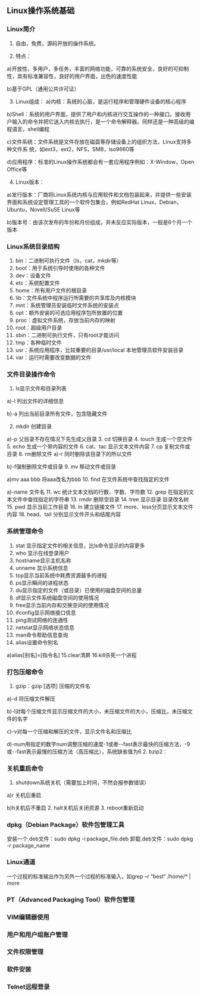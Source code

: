 Linux操作系统基础
-----------

### Linux简介
1. 自由，免费，源码开放的操作系统。

2. 特点：

  a)开放性，多用户，多任务，丰富的网络功能，可靠的系统安全，良好的可抑制性，具有标准兼容性，良好的用户界面，出色的速度性能

  b)基于GPL（通用公共许可证）

3. Linux组成：
  a)内核：系统的心脏，是运行程序和管理硬件设备的核心程序

  b)Shell：系统的用户界面，提供了用户和内核进行交互操作的一种接口。接收用户输入的命令并把它送入内核去执行，是一个命令解释器。同样还是一种高级的编程语言，shell编程

  c)文件系统：文件系统是文件存放在磁盘等存储设备上的组织方法，Linux支持多种文件系	统，如ext3，ext2，NFS，SMB，iso9660等

  d)应用程序：标准的Linux操作系统都会有一套应用程序例如：X-Window，Open Office等

4. Linux版本：

  a)发行版本：厂商将Linux系统内核与应用软件和文档包装起来，并提供一些安装界面和系统设定管理工具的一个软件包集合。例如RedHat Linux，Debian，Ubuntu，Novell/SuSE Linux等
  
  b)版本号：由该次发布的年份和月份组成，并未反应实际版本，一般是6个月一个版本
  
### Linux系统目录结构
1. bin：二进制可执行文件（Is，cat，mkdir等）
2. boot：用于系统引导时使用的各种文件
3. dev：设备文件
4. etc：系统配置文件
5. home：所有用户文件的根目录
6. lib：文件系统中程序运行所需要的共享库及内核模块
7. mnt：系统管理员安装临时文件系统的安装点
8. opt：额外安装的可选应用程序包所放置的位置
9. proc：虚拟文件系统，存放当前内存的映射
10. root：超级用户目录
11. sbin：二进制可执行文件，只有root才能访问
12. tmp：各种临时文件
13. usr：系统应用程序，比较重要的目录/usr/local 本地管理员软件安装目录
14. var：运行时需要改变数据的文件

### 文件目录操作命令
1. ls显示文件和目录列表

  a)-l 列出文件的详细信息

  b)-a 列出当前目录所有文件，包含隐藏文件

2. mkdir 创建目录

  a)-p 父目录不存在情况下先生成父目录
3. cd 切换目录
4. touch 生成一个空文件
5. echo 生成一个带内容的文件
6. cat、tac 显示文本文件内容
7. cp 复制文件或目录
8. rm删除文件
  a)-r 同时删除该目录下的所以文件
  
  b)-f强制删除文件或目录
9. mv 移动文件或目录

  a)mv aaa bbb 将aaa改名为bbb
10. find 在文件系统中查找指定的文件

  a)-name 文件名
11. wc 统计文本文档的行数、字数、字符数
12. grep 在指定的文本文件中查找指定的字符串
13. rmdir 删除空目录
14. tree 显示目录 目录改名树
15. pwd 显示当前工作目录
16. ln 建立链接文件
17. more、less分页显示文本文件内容
18. head、tail 分别显示文件开头和结尾内容

### 系统管理命令
1. stat 显示指定文件的相关信息，比ls命令显示的内容更多
2. who 显示在线登录用户
3. hostname显示主机名称
4. unname 显示系统信息
5. top显示当前系统中耗费资源最多的进程
6. ps显示瞬间的进程状态
7. du显示指定的文件（或目录）已使用的磁盘空间的总量
8. df显示文件系统磁盘空间的使用情况
9. free显示当前内存和交换空间的使用情况
10. ifconfig显示网络接口信息
11. ping测试网络的连通性
12. netstat显示网络状态信息
13. man命令帮助信息查询
14. alias设置命令别名

  a)alias[别名]=[指令名]
15.clear清屏
16.kill杀死一个进程

### 打包压缩命令
1. gzip：gzip [选项] 压缩的文件名

  a)-d 将压缩文件解压
  
  b)-l对每个压缩文件显示压缩文件的大小，未压缩文件的大小，压缩比，未压缩文件的名字
  
  c)-v对每一个压缩和解压的文件，显示文件名和压缩比
  
  d)-num用指定的数字num调整压缩的速度-1或者--fast表示最快的压缩方法，-9或--fast表示最慢的压缩方法（高压缩比），系统缺省值为6
2. bzip2：

### 关机重启命令
1. shutdown系统关机（需要加上时间，不然会报参数错误）

  a)r 关机后重启
  
  b)h关机后不重启
2. halt关机后关闭资源
3. reboot重新启动

### dpkg（Debian Package）软件包管理工具
安装一个.deb文件：sudo dpkg -i package_file.deb
卸载.deb文件：sudo dpkg -r package_name
### Linux通道
一个过程的标准输出作为另外一个过程的标准输入，如grep –r “best” /home/*  | more
### PT（Advanced Packaging Tool）软件包管理
### VIM编辑器使用
### 用户和用户组账户管理
### 文件权限管理
### 软件安装
### Telnet远程登录
